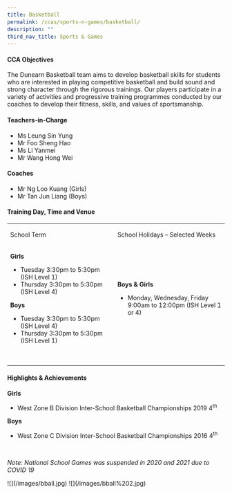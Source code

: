 ```yaml
---
title: Basketball
permalink: /ccas/sports-n-games/basketball/
description: ""
third_nav_title: Sports & Games
---
```

<h4>CCA Objectives</h4>
<p>The Dunearn Basketball team aims to develop basketball skills for students who are interested in playing competitive basketball and&nbsp;build sound and strong character through the rigorous trainings. Our players participate in a variety of activities and progressive training programmes conducted by our coaches to develop their fitness, skills, and values of sportsmanship.</p>
<h4>Teachers-in-Charge</h4>
<ul>
<li>Ms Leung Sin Yung</li>
<li>Mr Foo Sheng Hao</li>
<li>Ms Li Yanmei</li>
<li>Mr Wang Hong Wei</li>
</ul>
<h4>Coaches</h4>
<ul>
<li>Mr Ng Loo Kuang (Girls)</li>
<li>Mr Tan Jun Liang (Boys)</li>
</ul>
<h4>Training Day, Time and Venue</h4>
<table>
<tbody>
<tr>
<td style="width: 280.438px;">
<p>School Term</p>
</td>
<td style="width: 283.962px;">
<p>School Holidays &ndash; Selected Weeks</p>
</td>
</tr>
<tr>
<td style="width: 280.438px;">
<p><strong>Girls</strong></p>
<ul>
<li>Tuesday 3:30pm to 5:30pm (ISH Level 1)</li>
<li>Thursday 3:30pm to 5:30pm (ISH Level 4)</li>
</ul>
<p><strong>Boys</strong></p>
<ul>
<li>Tuesday 3:30pm to 5:30pm (ISH Level 4)</li>
<li>Thursday 3:30pm to 5:30pm (ISH Level 1)</li>
</ul>
<p>&nbsp;</p>
</td>
<td style="width: 283.962px;">
<p><strong>Boys &amp; Girls</strong></p>
<ul>
<li>Monday, Wednesday, Friday 9:00am to 12:00pm (ISH Level 1 or 4)</li>
</ul>
<p>&nbsp;</p>
</td>
</tr>
</tbody>
</table>
<h4>Highlights &amp; Achievements</h4>
<p><strong>Girls</strong></p>
<ul>
<li>West Zone B Division Inter-School Basketball Championships 2019 4<sup>th</sup></li>
</ul>
<p><strong>Boys</strong></p>
<ul>
<li>West Zone C Division Inter-School Basketball Championships 2016 4<sup>th</sup></li>
</ul>
<p>&nbsp;</p>
<p><em>Note: National School Games was suspended in 2020 and 2021 due to COVID 19</em></p>
![](/images/bball.jpg) ![](/images/bball%202.jpg)
